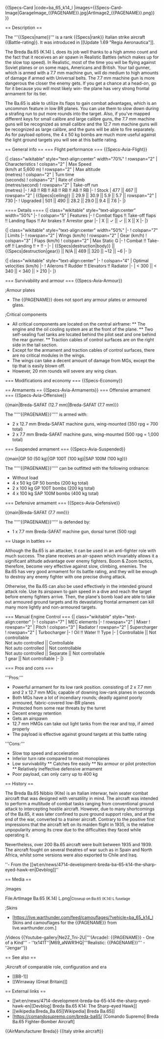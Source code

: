 {{Specs-Card
|code=ba_65_k14_l
|images={{Specs-Card-Image|GarageImage_{{PAGENAME}}.jpg|ArtImage2_{{PAGENAME}}.png}}
}}

== Description ==
<!-- ''In the description, the first part should be about the history of and the creation and combat usage of the aircraft, as well as its key features. In the second part, tell the reader about the aircraft in the game. Insert a screenshot of the vehicle, so that if the novice player does not remember the vehicle by name, he will immediately understand what kind of vehicle the article is talking about.'' -->
The '''{{Specs|name}}''' is a rank {{Specs|rank}} Italian strike aircraft {{Battle-rating}}. It was introduced in [[Update 1.69 "Regia Aeronautica"]].

The Breda Ba.65 (K.14) L does its job well thanks to a high ammo count and the fact that it receives an air spawn in Realistic Battles (which makes up for the slow top speed). In Realistic, most of the time you will be flying against Soviet planes or on some maps, Americans and British. Your tail gunner, which is armed with a 7.7 mm machine gun, will do medium to high amounts of damage if armed with Universal belts. The 7.7 mm machine gun is more dangerous the closer the enemy gets. If you get a chance at a head-on, go for it because you will most likely win- the plane has very strong frontal armament for its tier.

The Ba.65 is able to utilize its flaps to gain combat advantages, which is an uncommon feature in low BR planes. You can use them to slow down during a strafing run to put more rounds into the target. Also, if you've mapped different keys for small calibre and large calibre guns, the 7.7 mm machine guns will be recognized as small calibre and the 12.7 mm machine guns will be recognized as large calibre, and the guns will be able to fire separately. As for payload options, the 4 x 50 kg bombs are much more useful against the light ground targets you will see at this battle rating.

== General info ==
=== Flight performance ===
{{Specs-Avia-Flight}}
<!-- ''Describe how the aircraft behaves in the air. Speed, manoeuvrability, acceleration and allowable loads - these are the most important characteristics of the vehicle.'' -->

{| class="wikitable" style="text-align:center" width="70%"
! rowspan="2" | Characteristics
! colspan="2" | Max Speed<br>(km/h at 5,600 m)
! rowspan="2" | Max altitude<br>(metres)
! colspan="2" | Turn time<br>(seconds)
! colspan="2" | Rate of climb<br>(metres/second)
! rowspan="2" | Take-off run<br>(metres)
|-
! AB !! RB !! AB !! RB !! AB !! RB
|-
! Stock
| 477 || 467 || rowspan="2" | {{Specs|ceiling}} || 29.9 || 30.9 || 5.9 || 5.7 || rowspan="2" | 730
|-
! Upgraded
| 501 || 490 || 28.2 || 29.0 || 9.4 || 7.6
|-
|}

==== Details ====
{| class="wikitable" style="text-align:center" width="50%"
|-
! colspan="5" | Features
|-
! Combat flaps !! Take-off flaps !! Landing flaps !! Air brakes !! Arrestor gear
|-
| X || ✓ || ✓ || X || X     <!-- ✓ -->
|-
|}

{| class="wikitable" style="text-align:center" width="50%"
|-
! colspan="7" | Limits
|-
! rowspan="2" | Wings (km/h)
! rowspan="2" | Gear (km/h)
! colspan="3" | Flaps (km/h)
! colspan="2" | Max Static G
|-
! Combat !! Take-off !! Landing !! + !! -
|-
| {{Specs|destruction|body}} || {{Specs|destruction|gear}} || N/A || 469 || 320 || ~12 || ~6
|-
|}

{| class="wikitable" style="text-align:center"
|-
! colspan="4" | Optimal velocities (km/h)
|-
! Ailerons !! Rudder !! Elevators !! Radiator
|-
| < 300 || < 340 || < 340 || > 210
|-
|}

=== Survivability and armour ===
{{Specs-Avia-Armour}}
<!-- ''Examine the survivability of the aircraft. Note how vulnerable the structure is and how secure the pilot is, whether the fuel tanks are armoured, etc. Describe the armour, if there is any, and also mention the vulnerability of other critical aircraft systems.'' -->

;Armour plates

* The {{PAGENAME}} does not sport any armour plates or armoured glass.

;Critical components

* All critical components are located on the central airframe:
** The engine and the oil cooling system are at the front of the plane.
** Two self-sealing fuel tanks are located behind the pilot seat and one behind the rear gunner.
** Traction cables of control surfaces are on the right side in the tail section.
* Except for the armament and traction cables of control surfaces, there are no critical modules in the wings.
* The wings can take a decent amount of damage from MGs, except the tip that is easily blown off.
* However, 20 mm rounds will severe any wing clean.

=== Modifications and economy ===
{{Specs-Economy}}

== Armaments ==
{{Specs-Avia-Armaments}}
=== Offensive armament ===
{{Specs-Avia-Offensive}}
<!-- ''Describe the offensive armament of the aircraft, if any. Describe how effective the cannons and machine guns are in a battle, and also what belts or drums are better to use. If there is no offensive weaponry, delete this subsection.'' -->
{{main|Breda-SAFAT (12.7 mm)|Breda-SAFAT (7.7 mm)}}

The '''''{{PAGENAME}}''''' is armed with:

* 2 x 12.7 mm Breda-SAFAT machine guns, wing-mounted (350 rpg = 700 total)
* 2 x 7.7 mm Breda-SAFAT machine guns, wing-mounted (500 rpg = 1,000 total)

=== Suspended armament ===
{{Specs-Avia-Suspended}}
<!-- ''Describe the aircraft's suspended armament: additional cannons under the wings, bombs, rockets and torpedoes. This section is especially important for bombers and attackers. If there is no suspended weaponry remove this subsection.'' -->
{{main|GP 50 (50 kg)|GP 100T (100 kg)|SAP 100M (100 kg)}}

The '''''{{PAGENAME}}''''' can be outfitted with the following ordnance:

* Without load
* 4 x 50 kg GP 50 bombs (200 kg total)
* 2 x 100 kg GP 100T bombs (200 kg total)
* 4 x 100 kg SAP 100M bombs (400 kg total)

=== Defensive armament ===
{{Specs-Avia-Defensive}}
<!-- ''Defensive armament with turret machine guns or cannons, crewed by gunners. Examine the number of gunners and what belts or drums are better to use. If defensive weaponry is not available, remove this subsection.'' -->
{{main|Breda-SAFAT (7.7 mm)}}

The '''''{{PAGENAME}}''''' is defended by:

* 1 x 7.7 mm Breda-SAFAT machine gun, dorsal turret (500 rpg)

== Usage in battles ==
<!-- ''Describe the tactics of playing in the aircraft, the features of using aircraft in a team and advice on tactics. Refrain from creating a "guide" - do not impose a single point of view, but instead, give the reader food for thought. Examine the most dangerous enemies and give recommendations on fighting them. If necessary, note the specifics of the game in different modes (AB, RB, SB).'' -->

Although the Ba.65 is an attacker, it can be used in an anti-fighter role with much success. The plane receives an air-spawn which invariably allows it a significant altitude advantage over enemy fighters. Boom & Zoom tactics, therefore, become very effective against slow, climbing, enemies. The Ba.65 has very good armament for its battle rating, and they will be enough to destroy any enemy fighter with one precise diving attack.

Otherwise, the Ba.65 can also be used effectively in the intended ground attack role. Use its airspawn to gain speed in a dive and reach the target before enemy fighters arrive. Then, the plane's bomb load are able to take out armoured ground targets and its devastating frontal armament can kill many more lightly and non-armoured targets.

=== Manual Engine Control ===
{| class="wikitable" style="text-align:center"
|-
! colspan="7" | MEC elements
|-
! rowspan="2" | Mixer
! rowspan="2" | Pitch
! colspan="3" | Radiator
! rowspan="2" | Supercharger
! rowspan="2" | Turbocharger
|-
! Oil !! Water !! Type
|-
| Controllable || Not controllable<br>Not auto controlled || Controllable<br>Not auto controlled || Not controllable<br>Not auto controlled || Separate || Not controllable<br>1 gear || Not controllable
|-
|}

=== Pros and cons ===
<!-- ''Summarise and briefly evaluate the vehicle in terms of its characteristics and combat effectiveness. Mark its pros and cons in the bulleted list. Try not to use more than 6 points for each of the characteristics. Avoid using categorical definitions such as "bad", "good" and the like - use substitutions with softer forms such as "inadequate" and "effective".'' -->

'''Pros:'''

* Powerful armament for its low rank position. consisting of 2 x 7.7 mm and 2 x 12.7 mm MGs; capable of downing low-rank planes in seconds
* Both MGs have a lot of incendiary rounds; deadly against poorly armoured, fabric-covered low-BR planes
* Protected from some rear threats by the turret
* Decent energy retention
* Gets an airspawn
* 12.7 mm HMGs can take out light tanks from the rear and top, if aimed properly
* The payload is effective against ground targets at this battle rating

'''Cons:'''

* Slow top speed and acceleration
* Inferior turn rate compared to most monoplanes
* Low survivability
** Catches fire easily
** No armour or pilot protection
** Relatively ineffective defensive armament
* Poor payload, can only carry up to 400 kg

== History ==
<!-- ''Describe the history of the creation and combat usage of the aircraft in more detail than in the introduction. If the historical reference turns out to be too long, take it to a separate article, taking a link to the article about the vehicle and adding a block "/History" (example: <nowiki>https://wiki.warthunder.com/(Vehicle-name)/History</nowiki>) and add a link to it here using the <code>main</code> template. Be sure to reference text and sources by using <code><nowiki><ref></ref></nowiki></code>, as well as adding them at the end of the article with <code><nowiki><references /></nowiki></code>. This section may also include the vehicle's dev blog entry (if applicable) and the in-game encyclopedia description (under <code><nowiki>=== In-game description ===</nowiki></code>, also if applicable).'' -->
The Breda Ba.65 Nibbio (Kite) is an Italian interwar, twin seater combat aircraft that was designed with versatility in mind. The aircraft was intended to perform a multitude of combat tasks ranging from conventional ground attack to intercepting hostile aircraft. However, due to many shortcomings of the Ba.65, it was later confined to pure ground support roles, and at the end of the war, converted to a trainer aircraft. Contrary to the positive first impressions that the aircraft left on its maiden flight in 1935, is the relative unpopularity among its crew due to the difficulties they faced while operating it.

Nevertheless, over 200 Ba.65 aircraft were built between 1935 and 1939. The aircraft fought on several theatres of war such as in Spain and North Africa, whilst some versions were also exported to Chile and Iraq.

''- From the [[wt:en/news/4714-development-breda-ba-65-k14-the-sharp-eyed-hawk-en|Devblog]]''

== Media ==
<!-- ''Excellent additions to the article would be video guides, screenshots from the game, and photos.'' -->

;Images

<gallery mode="packed-hover"  heights="x250px">
File:ArtImage Ba.65 (K.14) L.png|<small>Closeup on Ba.65 (K.14) L fuselage</small>
</gallery>

;Skins

* [https://live.warthunder.com/feed/camouflages/?vehicle=ba_65_k14_l Skins and camouflages for the {{PAGENAME}} from live.warthunder.com.]

;Videos
{{Youtube-gallery|Ne2Z_Tni-2U|'''(Arcade): {{PAGENAME}} - One of a Kind''' - ''tx141T''|M69_aNWR1HQ|'''Realistic: {{PAGENAME}}''' - ''Jengar''}}

== See also ==
<!-- ''Links to the articles on the War Thunder Wiki that you think will be useful for the reader, for example:''
* ''reference to the series of the aircraft;''
* ''links to approximate analogues of other nations and research trees.'' -->

;Aircraft of comparable role, configuration and era

* [[BB-1]]
* [[Wirraway (Great Britain)]]

== External links ==
<!-- ''Paste links to sources and external resources, such as:''
* ''topic on the official game forum;''
* ''other literature.'' -->

* [[wt:en/news/4714-development-breda-ba-65-k14-the-sharp-eyed-hawk-en|[Devblog] Breda Ba.65 K14: The Sharp-eyed Hawk]]
* [[wikipedia:Breda_Ba.65|[Wikipedia] Breda Ba.65]]
* [https://comandosupremo.com/breda-ba65/ <nowiki>[Comando Supremo]</nowiki> Breda Ba.65 Fighter-Bomber Aircraft]

{{AirManufacturer Breda}}
{{Italy strike aircraft}}